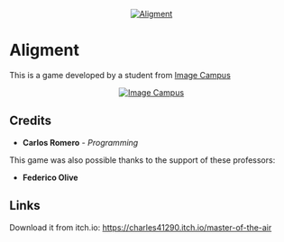 <p align="center">
  <a href="https://alpha-wolf-studios.itch.io/alignment">
<img src="logo.png" alt="Aligment"/>
  </a> 
</p>

# Aligment


This is a game developed by a student from <a href="https://www.imagecampus.edu.ar/">Image Campus</a>

<p align="center">
  <a href="https://www.imagecampus.edu.ar/">
    <img src="https://drive.google.com/uc?id=1LVXfssU5vu1T41qxN2AJGUTx7EbtOnBc" alt="Image Campus"/>
  </a> 
</p>

## Credits
- **Carlos Romero** - *Programming*

This game was also possible thanks to the support of these professors:
- **Federico Olive**

## Links
Download it from itch.io: https://charles41290.itch.io/master-of-the-air
